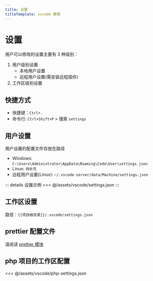 ```yaml
---
title: 设置
titleTemplate: vscode 教程
---
```


# 设置

用户可以修改的设置主要有 3 种级别：

1. 用户级别设置
    - 本地用户设置
    - 远程用户设置(需安装远程插件)
2. 工作区级别设置

## 快捷方式

-   快捷键：`Ctrl+.`
-   命令行: `Ctrl+Shift+P` > 搜索 `settings`

## 用户设置

用户设置的配置文件存放在路径

-   Windows: `C:\Users\Administrator\AppData\Roaming\Code\User\settings.json`
-   Linux: `待补充`
-   远程用户设置(Linux): `~/.vscode-server/data/Machine/settings.json`

::: details 设置示例
<<< @/assets/vscode/settings.json
:::

## 工作区设置

路径：`{{项目根目录}}/.vscode/settings.json`

## prettier 配置文件

请阅读 [prettier 模块](./../../prettier/index.md)

## php 项目的工作区配置

<<< @/assets/vscode/php-settings.json
